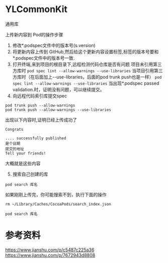 # YLCommonKit
通用库



上传新内容到 Pod的操作步骤
1.  修改*.podspec文件中的版本号(s.version)
2.  将更新内容上传到 GitHub,然后给这个更新内容设置标签,标签的版本号要和*.podspec文件中的版本号一致.
3.  打开终端,来到项目的根目录下,远程检测代码仓库是否有问题
项目未引用第三方库时
```pod spec lint --allow-warnings --use-libraries```
当项目引用第三方库时（在后面加上--use-libraries，后面的pod trunk push也是一样）
```pod spec lint --allow-warnings --use-libraries```
当出现*.podspec passed validation.时，证明没有问题，可以继续提交。
4.  向远程代码索引库提交spec
```
pod trunk push --allow-warnings
pod trunk push --allow-warnings --use-libraries
```
出现以下内容时,证明已经上传成功了
```
Congrats

.... successfully published
是个日期
提交的地址
Tell your friends!

```
大概就是这些内容


5. 搜索自己创建的库
```
pod search 库名
```
如果刚刚上传完，你可能搜索不到，执行下面的操作
```
rm ~/Library/Caches/CocoaPods/search_index.json

pod search 库名
```

# 参考资料
https://www.jianshu.com/p/c5487c225a36
https://www.jianshu.com/p/7672943d8808
